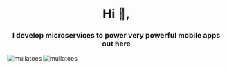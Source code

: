 <h1 align="center">Hi 👋,</h1>
<h3 align="center">I develop microservices to power very powerful mobile apps out here</h3>

<p><img align="left" src="https://github-readme-stats.vercel.app/api/top-langs?username=mullatoes&show_icons=true&locale=en&layout=compact" alt="mullatoes" /></p>

<p><img align="center" src="https://github-readme-streak-stats.herokuapp.com/?user=mullatoes&" alt="mullatoes" /></p>
